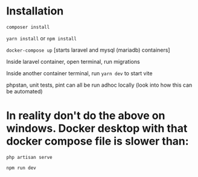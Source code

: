 # Installation

```composer install```

```yarn install``` or ```npm install```

```docker-compose up``` [starts laravel and mysql (mariadb) containers]

Inside laravel container, open terminal, run migrations

Inside another container terminal, run ```yarn dev``` to start vite

phpstan, unit tests, pint can all be run adhoc locally (look into how this can be automated)


# In reality don't do the above on windows. Docker desktop with that docker compose file is slower than:
```php artisan serve```

```npm run dev```
